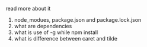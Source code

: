 read more about it
1) node_modues, package.json and package.lock.json
2) what are dependencies
3) what is use of -g while npm install
4) what is difference between caret and tilde